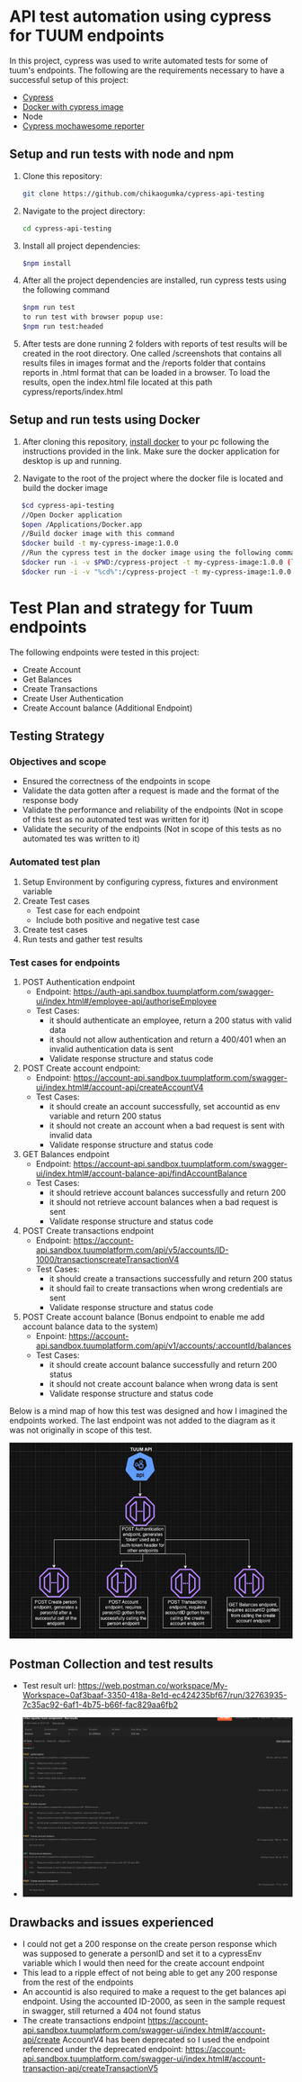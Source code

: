 # API test automation using cypress for TUUM endpoints
In this project, cypress was used to write automated tests for some of tuum's endpoints. The following are the requirements necessary to have a successful setup of this project:

- [Cypress](https://docs.cypress.io/guides/getting-started/installing-cypress)
- [Docker with cypress image](https://github.com/cypress-io/cypress-docker-images)
- Node
- [Cypress mochawesome reporter](https://www.npmjs.com/package/cypress-mochawesome-reporter)

## Setup and run tests with node and npm
1. Clone this repository:
   ```bash
   git clone https://github.com/chikaogumka/cypress-api-testing
   ```
2. Navigate to the project directory:

   ```bash
   cd cypress-api-testing
   ```
3. Install all project dependencies:

   ```bash
   $npm install
   ```
4. After all the project dependencies are installed, run cypress tests using the following command
    ```bash
   $npm run test 
   to run test with browser popup use:
   $npm run test:headed
   ```
5. After tests are done running 2 folders with reports of test results will be created in the root directory. One called /screenshots that contains all results files in images format and the /reports folder that contains reports in .html format that can be loaded in a browser. To load the results, open the index.html file located at this path cypress/reports/index.html

## Setup and run tests using Docker
1. After cloning this repository, [install docker](https://docs.docker.com/engine/install/) to your pc following the instructions provided in the link. Make sure the docker application for desktop is up and running.

2. Navigate to the root of the project where the docker file is located and build the docker image
```bash
   $cd cypress-api-testing
   //Open Docker application
   $open /Applications/Docker.app
   //Build docker image with this command
   $docker build -t my-cypress-image:1.0.0
   //Run the cypress test in the docker image using the following command which also prints test results to your project folder
   $docker run -i -v $PWD:/cypress-project -t my-cypress-image:1.0.0 (linux on a macbook)
   $docker run -i -v "%cd%":/cypress-project -t my-cypress-image:1.0.0 . (on windows)
   ```

# Test Plan and strategy for Tuum endpoints

The following endpoints were tested in this project:
- Create Account
- Get Balances
- Create Transactions
- Create User Authentication
- Create Account balance (Additional Endpoint)

## Testing Strategy
### Objectives and scope
- Ensured the correctness of the endpoints in scope
- Validate the data gotten after a request is made and the format of the response body
- Validate the performance and reliability of the endpoints (Not in scope of this test as no automated test was written for it)
- Validate the security of the endpoints (Not in scope of this tests as no automated tes was written to it)

### Automated test plan
1. Setup Environment by configuring cypress, fixtures and environment variable
2. Create Test cases
    - Test case for each endpoint
    - Include both positive and negative test case
3. Create test cases
4. Run tests and gather test results

### Test cases for endpoints
1. POST Authentication endpoint
    - Endpoint: https://auth-api.sandbox.tuumplatform.com/swagger-ui/index.html#/employee-api/authoriseEmployee
    - Test Cases:
        - it should authenticate an employee, return a 200 status with valid data
        - it should not allow authentication and return a 400/401 when an invalid authentication data is sent
        - Validate response structure and status code
2. POST Create account endpoint:
    - Endpoint: https://account-api.sandbox.tuumplatform.com/swagger-ui/index.html#/account-api/createAccountV4
    - Test Cases:
        - it should create an account successfully, set accountid as env variable and return 200 status
        - it should not create an account when a bad request is sent with invalid data
        - Validate response structure and status code
3. GET Balances endpoint
    - Endpoint: https://account-api.sandbox.tuumplatform.com/swagger-ui/index.html#/account-balance-api/findAccountBalance
    - Test Cases:
        - it should retrieve account balances successfully and return 200
        - it should not retrieve account balances when a bad request is sent
        - Validate response structure and status code
4. POST Create transactions endpoint
    - Endpoint: https://account-api.sandbox.tuumplatform.com/api/v5/accounts/ID-1000/transactionscreateTransactionV4
    - Test Cases:
        - it should create a transactions successfully and return 200 status
        - it should fail to create transactions when wrong credentials are sent
        - Validate response structure and status code
5. POST Create account balance (Bonus endpoint to enable me add account balance data to the system)
    - Enpoint: https://account-api.sandbox.tuumplatform.com/api/v1/accounts/:accountId/balances
    - Test Cases:
        - it should create account balance successfully and return 200 status
        - it should not create account balance when wrong data is sent
        - Validate response structure and status code

Below is a mind map of how this test was designed and how I imagined the endpoints worked. The last endpoint was not added to the diagram as it was not originally in scope of this test.

![Alt text](images/test-flow-chat.png)

## Postman Collection and test results
- Test result url: https://web.postman.co/workspace/My-Workspace~0af3baaf-3350-418a-8e1d-ec424235bf67/run/32763935-7c35ac92-6af1-4b75-b66f-fac829aa6fb2

- ![Alt text](images/postman-test-result.png)

## Drawbacks and issues experienced
- I could not get a 200 response on the create person response which was supposed to generate a personID and set it to a cypressEnv variable which I would then need for the create account endpoint
- This lead to a ripple effect of not being able to get any 200 response from the rest of the endpoints
- An accountid is also required to make a request to the get balances api endpoint. Using the accounted ID-2000, as seen in the sample request in swagger, still returned a 404 not found status
- The create transactions endpoint https://account-api.sandbox.tuumplatform.com/swagger-ui/index.html#/account-api/create
 AccountV4 has been deprecated so I used the endpoint referenced under the deprecated endpoint: https://account-api.sandbox.tuumplatform.com/swagger-ui/index.html#/account-transaction-api/createTransactionV5
